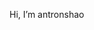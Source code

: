 Hi, I’m antronshao

<!---
antronshao/antronshao is a ✨ special ✨ repository because its `README.md` (this file) appears on your GitHub profile.
You can click the Preview link to take a look at your changes.
--->
